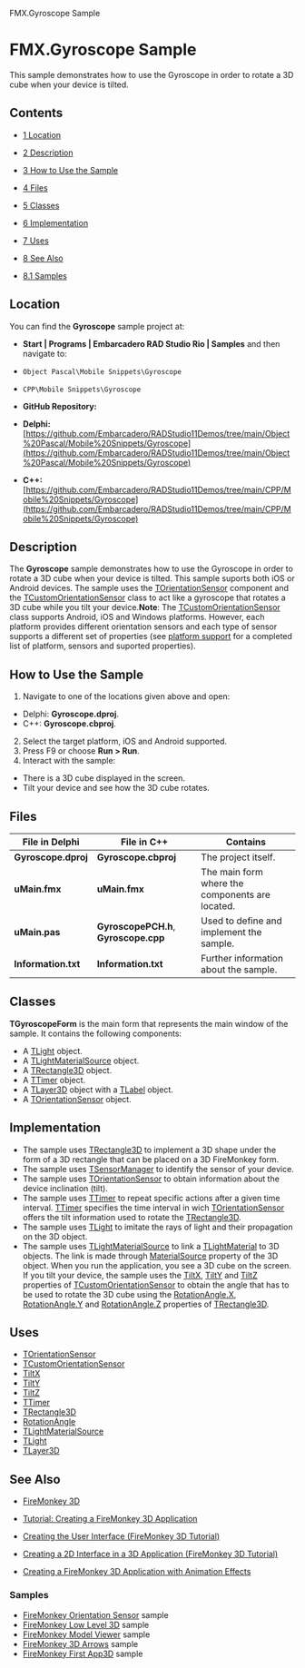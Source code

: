FMX.Gyroscope Sample[]()
# FMX.Gyroscope Sample 


This sample demonstrates how to use the Gyroscope in order to rotate a 3D cube when your device is tilted.
## Contents



* [1 Location](#Location)
* [2 Description](#Description)
* [3 How to Use the Sample](#How_to_Use_the_Sample)
* [4 Files](#Files)
* [5 Classes](#Classes)
* [6 Implementation](#Implementation)
* [7 Uses](#Uses)
* [8 See Also](#See_Also)

* [8.1 Samples](#Samples)


## Location 

You can find the **Gyroscope** sample project at:
* **Start | Programs | Embarcadero RAD Studio Rio | Samples** and then navigate to:

* `Object Pascal\Mobile Snippets\Gyroscope`
* `CPP\Mobile Snippets\Gyroscope`

* **GitHub Repository:**

* **Delphi:**[https://github.com/Embarcadero/RADStudio11Demos/tree/main/Object%20Pascal/Mobile%20Snippets/Gyroscope](https://github.com/Embarcadero/RADStudio11Demos/tree/main/Object%20Pascal/Mobile%20Snippets/Gyroscope)
* **C++:**[https://github.com/Embarcadero/RADStudio11Demos/tree/main/CPP/Mobile%20Snippets/Gyroscope](https://github.com/Embarcadero/RADStudio11Demos/tree/main/CPP/Mobile%20Snippets/Gyroscope)

## Description 

The **Gyroscope** sample demonstrates how to use the Gyroscope in order to rotate a 3D cube when your device is tilted. This sample suports both iOS or Android devices. The sample uses the [TOrientationSensor](http://docwiki.embarcadero.com/Libraries/en/System.Sensors.Components.TOrientationSensor) component and the [TCustomOrientationSensor](http://docwiki.embarcadero.com/Libraries/en/System.Sensors.TCustomOrientationSensor) class to act like a gyroscope that rotates a 3D cube while you tilt your device.**Note**: The [TCustomOrientationSensor](http://docwiki.embarcadero.com/Libraries/en/System.Sensors.TCustomOrientationSensor) class supports Android, iOS and Windows platforms. However, each platform provides different orientation sensors and each type of sensor supports a different set of properties (see [platform support](http://docwiki.embarcadero.com/Libraries/en/System.Sensors.TCustomOrientationSensor#Platform_Support) for a completed list of platform, sensors and suported properties).
## How to Use the Sample 


1.  Navigate to one of the locations given above and open:

*  Delphi: **Gyroscope.dproj**.
*  C++: **Gyroscope.cbproj**.

2.  Select the target platform, iOS and Android supported.
3.  Press F9 or choose **Run > Run**.
4.  Interact with the sample:

*  There is a 3D cube displayed in the screen.
*  Tilt your device and see how the 3D cube rotates.

## Files 



|**File in Delphi** |**File in C++**                      |**Contains**                                   |
|-------------------|-------------------------------------|-----------------------------------------------|
|**Gyroscope.dproj**|**Gyroscope.cbproj**                 |The project itself.                            |
|**uMain.fmx**      |**uMain.fmx**                        |The main form where the components are located.|
|**uMain.pas**      |**GyroscopePCH.h**, **Gyroscope.cpp**|Used to define and implement the sample.       |
|**Information.txt**|**Information.txt**                  |Further information about the sample.          |


## Classes 

**TGyroscopeForm** is the main form that represents the main window of the sample. It contains the following components:
*  A [TLight](http://docwiki.embarcadero.com/Libraries/en/FMX.Controls3D.TLight) object.
*  A [TLightMaterialSource](http://docwiki.embarcadero.com/Libraries/en/FMX.MaterialSources.TLightMaterialSource) object.
*  A [TRectangle3D](http://docwiki.embarcadero.com/Libraries/en/FMX.Objects3D.TRectangle3D) object.
*  A [TTimer](http://docwiki.embarcadero.com/Libraries/en/FMX.Types.TTimer) object.
*  A [TLayer3D](http://docwiki.embarcadero.com/Libraries/en/FMX.Layers3D.TLayer3D) object with a [TLabel](http://docwiki.embarcadero.com/Libraries/en/FMX.StdCtrls.TLabel) object.
*  A [TOrientationSensor](http://docwiki.embarcadero.com/Libraries/en/System.Sensors.Components.TOrientationSensor) object.

## Implementation 


*  The sample uses [TRectangle3D](http://docwiki.embarcadero.com/Libraries/en/FMX.Objects3D.TRectangle3D) to implement a 3D shape under the form of a 3D rectangle that can be placed on a 3D FireMonkey form.
*  The sample uses [TSensorManager](http://docwiki.embarcadero.com/Libraries/en/System.Sensors.TSensorManager) to identify the sensor of your device.
*  The sample uses [TOrientationSensor](http://docwiki.embarcadero.com/Libraries/en/System.Sensors.Components.TOrientationSensor) to obtain information about the device inclination (tilt).
*  The sample uses [TTimer](http://docwiki.embarcadero.com/Libraries/en/FMX.Types.TTimer) to repeat specific actions after a given time interval. [TTimer](http://docwiki.embarcadero.com/Libraries/en/FMX.Types.TTimer) specifies the time interval in wich [TOrientationSensor](http://docwiki.embarcadero.com/Libraries/en/System.Sensors.Components.TOrientationSensor) offers the tilt information used to rotate the [TRectangle3D](http://docwiki.embarcadero.com/Libraries/en/FMX.Objects3D.TRectangle3D).
*  The sample uses [TLight](http://docwiki.embarcadero.com/Libraries/en/FMX.Controls3D.TLight) to imitate the rays of light and their propagation on the 3D object.
*  The sample uses [TLightMaterialSource](http://docwiki.embarcadero.com/Libraries/en/FMX.MaterialSources.TLightMaterialSource) to link a [TLightMaterial](http://docwiki.embarcadero.com/Libraries/en/FMX.Materials.TLightMaterial) to 3D objects. The link is made through [MaterialSource](http://docwiki.embarcadero.com/Libraries/en/FMX.Objects3D.TShape3D.MaterialSource) property of the 3D object.
When you run the application, you see a 3D cube on the screen. If you tilt your device, the sample uses the [TiltX](http://docwiki.embarcadero.com/Libraries/en/System.Sensors.TCustomOrientationSensor.TiltX), [TiltY](http://docwiki.embarcadero.com/Libraries/en/System.Sensors.TCustomOrientationSensor.TiltY) and [TiltZ](http://docwiki.embarcadero.com/Libraries/en/System.Sensors.TCustomOrientationSensor.TiltZ) properties of [TCustomOrientationSensor](http://docwiki.embarcadero.com/Libraries/en/System.Sensors.TCustomOrientationSensor) to obtain the angle that has to be used to rotate the 3D cube using the [RotationAngle.X](http://docwiki.embarcadero.com/Libraries/en/FMX.Controls3D.TControl3D.RotationAngle), [RotationAngle.Y](http://docwiki.embarcadero.com/Libraries/en/FMX.Controls3D.TControl3D.RotationAngle) and [RotationAngle.Z](http://docwiki.embarcadero.com/Libraries/en/FMX.Controls3D.TControl3D.RotationAngle) properties of [TRectangle3D](http://docwiki.embarcadero.com/Libraries/en/FMX.Objects3D.TRectangle3D).
## Uses 


* [TOrientationSensor](http://docwiki.embarcadero.com/Libraries/en/System.Sensors.Components.TOrientationSensor)
* [TCustomOrientationSensor](http://docwiki.embarcadero.com/Libraries/en/System.Sensors.TCustomOrientationSensor)
* [TiltX](http://docwiki.embarcadero.com/Libraries/en/System.Sensors.TCustomOrientationSensor.TiltX)
* [TiltY](http://docwiki.embarcadero.com/Libraries/en/System.Sensors.TCustomOrientationSensor.TiltY)
* [TiltZ](http://docwiki.embarcadero.com/Libraries/en/System.Sensors.TCustomOrientationSensor.TiltZ)
* [TTimer](http://docwiki.embarcadero.com/Libraries/en/FMX.Types.TTimer)
* [TRectangle3D](http://docwiki.embarcadero.com/Libraries/en/FMX.Objects3D.TRectangle3D)
* [RotationAngle](http://docwiki.embarcadero.com/Libraries/en/FMX.Controls3D.TControl3D.RotationAngle)
* [TLightMaterialSource](http://docwiki.embarcadero.com/Libraries/en/FMX.MaterialSources.TLightMaterialSource)
* [TLight](http://docwiki.embarcadero.com/Libraries/en/FMX.Controls3D.TLight)
* [TLayer3D](http://docwiki.embarcadero.com/Libraries/en/FMX.Layers3D.TLayer3D)

## See Also 


* [FireMonkey 3D](http://docwiki.embarcadero.com/RADStudio/en/FireMonkey_3D)
* [Tutorial: Creating a FireMonkey 3D Application](http://docwiki.embarcadero.com/RADStudio/en/Tutorial:_Creating_a_FireMonkey_3D_Application)

* [Creating the User Interface (FireMonkey 3D Tutorial)](http://docwiki.embarcadero.com/RADStudio/en/Creating_the_User_Interface_(FireMonkey_3D_Tutorial))
* [Creating a 2D Interface in a 3D Application (FireMonkey 3D Tutorial)](http://docwiki.embarcadero.com/RADStudio/en/Creating_a_2D_Interface_in_a_3D_Application_(FireMonkey_3D_Tutorial))
* [Creating a FireMonkey 3D Application with Animation Effects](http://docwiki.embarcadero.com/RADStudio/en/Creating_a_FireMonkey_3D_Application_with_Animation_Effects)

### Samples 


* [FireMonkey Orientation Sensor](http://docwiki.embarcadero.com/CodeExamples/en/FMX.OrientationSensor_Sample) sample
* [FireMonkey Low Level 3D](http://docwiki.embarcadero.com/CodeExamples/en/FMX.LowLevel3D_Sample) sample
* [FireMonkey Model Viewer](http://docwiki.embarcadero.com/CodeExamples/en/FMX.ModelViewer_Sample) sample
* [FireMonkey 3D Arrows](http://docwiki.embarcadero.com/CodeExamples/en/FMX.Arrows3D_Sample) sample
* [FireMonkey First App3D](http://docwiki.embarcadero.com/CodeExamples/en/FMX.FirstApp3D_Sample) sample





